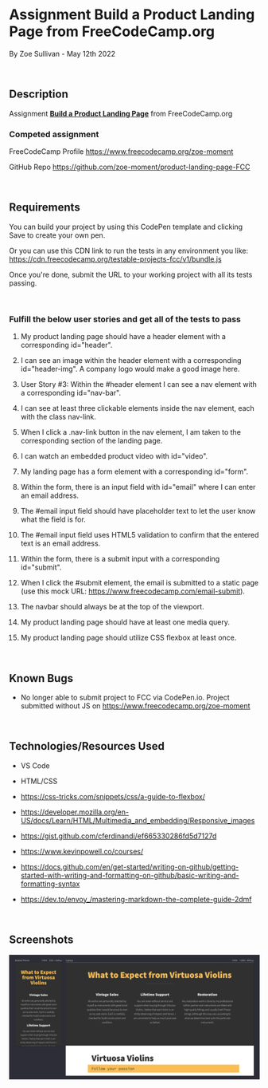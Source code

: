 # Assignment **Build a Product Landing Page** from FreeCodeCamp.org

By Zoe Sullivan - May 12th 2022

<br>

## Description

Assignment **[Build a Product Landing Page](https://www.freecodecamp.org/learn/responsive-web-design/responsive-web-design-projects/build-a-product-landing-page)** from FreeCodeCamp.org

### Competed assignment

FreeCodeCamp Profile <https://www.freecodecamp.org/zoe-moment>

GitHub Repo <https://github.com/zoe-moment/product-landing-page-FCC>

<br>

## Requirements

You can build your project by using this CodePen template and clicking Save to create your own pen.

Or you can use this CDN link to run the tests in any environment you like: <https://cdn.freecodecamp.org/testable-projects-fcc/v1/bundle.js>

Once you're done, submit the URL to your working project with all its tests passing.

<br>

### Fulfill the below user stories and get all of the tests to pass

1. My product landing page should have a header element with a corresponding id="header".

2. I can see an image within the header element with a corresponding id="header-img". A company logo would make a good image here.

3. User Story #3: Within the #header element I can see a nav element with a corresponding id="nav-bar".

4. I can see at least three clickable elements inside the nav element, each with the class nav-link.

5. When I click a .nav-link button in the nav element, I am taken to the corresponding section of the landing page.

6. I can watch an embedded product video with id="video".

7. My landing page has a form element with a corresponding id="form".

8. Within the form, there is an input field with id="email" where I can enter an email address.

9. The #email input field should have placeholder text to let the user know what the field is for.

10. The #email input field uses HTML5 validation to confirm that the entered text is an email address.

11. Within the form, there is a submit input with a corresponding id="submit".

12. When I click the #submit element, the email is submitted to a static page (use this mock URL: <https://www.freecodecamp.com/email-submit>).

13. The navbar should always be at the top of the viewport.

14. My product landing page should have at least one media query.

15. My product landing page should utilize CSS flexbox at least once.

<br>

## Known Bugs

- No longer able to submit project to FCC via CodePen.io. Project submitted without JS on <https://www.freecodecamp.org/zoe-moment>

<br>

## Technologies/Resources Used

- VS Code

- HTML/CSS

- <https://css-tricks.com/snippets/css/a-guide-to-flexbox/>

- <https://developer.mozilla.org/en-US/docs/Learn/HTML/Multimedia_and_embedding/Responsive_images>

- <https://gist.github.com/cferdinandi/ef665330286fd5d7127d>

- <https://www.kevinpowell.co/courses/>

- <https://docs.github.com/en/get-started/writing-on-github/getting-started-with-writing-and-formatting-on-github/basic-writing-and-formatting-syntax>

- <https://dev.to/envoy_/mastering-markdown-the-complete-guide-2dmf>

<br>

## Screenshots

![Screenshots](/assets/screen-shot/product-landing-page-FCC_index.html%23services%20all%20panes%202022-05-12%2017.31.10.png)
